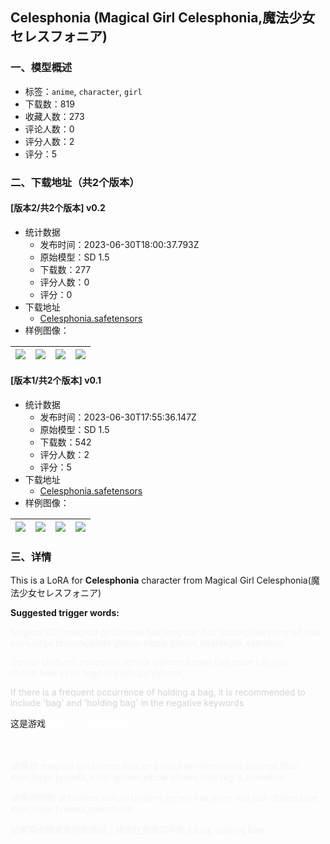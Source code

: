 ## Celesphonia (Magical Girl Celesphonia,魔法少女セレスフォニア)
### 一、模型概述

- 标签：`anime`, `character`, `girl`
- 下载数：819
- 收藏人数：273
- 评论人数：0
- 评分人数：2
- 评分：5

### 二、下载地址（共2个版本）

#### [版本2/共2个版本] v0.2

- 统计数据
  - 发布时间：2023-06-30T18:00:37.793Z
  - 原始模型：SD 1.5
  - 下载数：277
  - 评分人数：0
  - 评分：0
- 下载地址
  - [Celesphonia.safetensors](https://civitai.com/api/download/models/107459)
- 样例图像：

| <img src="https://image.civitai.com/xG1nkqKTMzGDvpLrqFT7WA/c5b3fd58-3451-4701-924f-66fc08338cf3/width=450/1349662.jpeg" /> | <img src="https://image.civitai.com/xG1nkqKTMzGDvpLrqFT7WA/15ba57c9-5012-4ecc-aa0c-8b292dda3777/width=450/1349666.jpeg" /> | <img src="https://image.civitai.com/xG1nkqKTMzGDvpLrqFT7WA/9663a95c-8f74-4e12-9ee7-fdf4ec2c58aa/width=450/1349668.jpeg" /> | <img src="https://image.civitai.com/xG1nkqKTMzGDvpLrqFT7WA/e239e454-2a16-4715-b2d9-6033ef58db9f/width=450/1349686.jpeg" /> |
| ---- | ---- | ---- | ---- |

#### [版本1/共2个版本] v0.1

- 统计数据
  - 发布时间：2023-06-30T17:55:36.147Z
  - 原始模型：SD 1.5
  - 下载数：542
  - 评分人数：2
  - 评分：5
- 下载地址
  - [Celesphonia.safetensors](https://civitai.com/api/download/models/13538)
- 样例图像：

| <img src="https://image.civitai.com/xG1nkqKTMzGDvpLrqFT7WA/89e3d4e0-18f6-47f8-1bba-338e6f45c600/width=450/130997.jpeg" /> | <img src="https://image.civitai.com/xG1nkqKTMzGDvpLrqFT7WA/64f5c2aa-3636-4e21-045e-87164d06b400/width=450/131000.jpeg" /> | <img src="https://image.civitai.com/xG1nkqKTMzGDvpLrqFT7WA/0152e92d-5f74-495c-9994-9369df6cb800/width=450/130999.jpeg" /> | <img src="https://image.civitai.com/xG1nkqKTMzGDvpLrqFT7WA/1d825267-a40a-4d1b-caa3-4ad52d19a100/width=450/130998.jpeg" /> |
| ---- | ---- | ---- | ---- |


### 三、详情
<p>This is a LoRA for <strong>Celesphonia</strong> character from Magical Girl Celesphonia(魔法少女セレスフォニア)</p><p><strong>Suggested trigger words:</strong></p><p><em><span style="color:rgb(243, 244, 246)">Magical Girl</span></em><span style="color:rgb(243, 244, 246)">: magical girl,blonde hair,long hair,hair ribbon,side ponytail,blue eyes,large breasts,white gloves,elbow gloves,thighhighs,cameltoe,</span></p><p><em><span style="color:rgb(243, 244, 246)">School Uniform</span></em><span style="color:rgb(243, 244, 246)">: schooluni,school uniform,brown hair,short hair,hair ribbon,blue eyes,large breasts,pantyhose,</span></p><p></p><p><span style="color:rgb(209, 213, 219)">If there is a frequent occurrence of holding a bag, it is recommended to include 'bag' and 'holding bag' in the negative keywords</span></p><p></p><p>这是游戏<strong><span style="color:rgb(255, 255, 255)">魔法少女天穹法妮雅</span></strong><span style="color:rgb(255, 255, 255)">的角色Lora，</span></p><p><span style="color:rgb(255, 255, 255)">建议的提示词为：</span></p><p><em><span style="color:rgb(243, 244, 246)">变身后</span></em><span style="color:rgb(243, 244, 246)">: magical girl,blonde hair,long hair,hair ribbon,side ponytail,blue eyes,large breasts,white gloves,elbow gloves,thighhighs,cameltoe,</span></p><p><em><span style="color:rgb(243, 244, 246)">变身前校服</span></em><span style="color:rgb(243, 244, 246)">: schooluni,school uniform,brown hair,short hair,hair ribbon,blue eyes,large breasts,pantyhose,</span></p><p></p><p><span style="color:rgb(243, 244, 246)">如果常出现拿着包的情况，建议在负面词中加入bag, holding bag,</span></p>